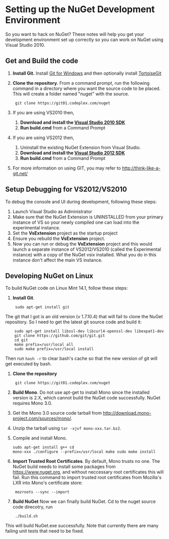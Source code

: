 ﻿# Setting up the NuGet Development Environment
So you want to hack on NuGet? These notes will help you get your development environment 
set up correctly so you can work on NuGet using Visual Studio 2010.

## Get and Build the code
1. **Install Git.** Install [Git for Windows](http://code.google.com/p/msysgit/downloads/list?can=3) and then optionally install [TortoiseGit](http://code.google.com/p/tortoisegit/downloads/list)
1. **Clone the repository.** From a command prompt, run the following command in a directory where you want the source code to be placed. 
This will create a folder named "nuget" with the source.

        git clone https://git01.codeplex.com/nuget
1. If you are using VS2010 then,
    1. **Download and install the <a href="http://visualstudiogallery.msdn.microsoft.com/en-us/25622469-19d8-4959-8e5c-4025d1c9183d?SRC=VSIDE">Visual Studio 2010 SDK</a>** 
    1. **Run build.cmd** from a Command Prompt
1. If you are using VS2012 then,
    1. Uninstall the existing NuGet Extension from Visual Studio.
    1. **Download and install the <a href="http://www.microsoft.com/en-us/download/details.aspx?id=30668">Visual Studio 2012 SDK</a>**
    1. **Run build.cmd** from a Command Prompt
1. For more information on using GIT, you may refer to <a href="http://think-like-a-git.net/">http://think-like-a-git.net/</a>

## Setup Debugging for VS2012/VS2010
To debug the console and UI during development, following these steps:

1. Launch Visual Studio as Administrator 
1. Make sure that the NuGet Extension is UNINSTALLED from your primary instance of VS so your newly compiled one can load into the experimental instance.
1. Set the **VsExtension** project as the startup project 
1. Ensure you rebuild the **VsExtension** project. 
1. Now you can run or debug the **VsExtension** project and this would launch a separate instance of VS2012/VS2010 (called the Experimental instance) 
with a copy of the NuGet vsix installed. What you do in this instance don't affect the main VS instance. 

## Developing NuGet on Linux
To build NuGet code on Linux Mint 14.1, follow these steps:

1. **Install Git**. 

        sudo apt-get install git
The git that I got is an old version (v 1.7.10.4) that will fail to clone the NuGet
repository. So I need to get the latest git source code and build it:
 
        sudo apt-get install libssl-dev libcurl4-openssl-dev libexpat1-dev
        git clone https://github.com/git/git.git
        cd git
        make prefix=/usr/local all
        sudo make prefix=/usr/local install
Then run `hash -r` to clear bash's cache so that the new version of git will get executed by bash.
1. **Clone the repository** 

        git clone https://git01.codeplex.com/nuget
1. **Build Mono**. Do not use apt-get to install Mono since the installed 
version is 2.X, which cannot build the NuGet code successfully. 
NuGet requires Mono 3.0.
  1. Get the Mono 3.0 source code tarball from <a href='http://download.mono-project.com/sources/mono/'>http://download.mono-project.com/sources/mono/</a>.
  1. Unzip the tarball using `tar -xjvf mono-xxx.tar.bz2`.
  1. Compile and install Mono.
    <pre><code>sudo apt-get install g++
cd mono-xxx
./configure --prefix=/usr/local
make
sudo make install
</code></pre>

1. **Import Trusted Root Certificates**. By default, Mono trusts no one. 
The NuGet build needs to install some packages from https://www.nuget.org, 
and without neccessary root certificates this will fail. Run
this command to import trusted root certificates from Mozilla's LXR into 
Mono's certificate store:

        mozroots --sync --import
1. **Build NuGet**
Now we can finally build NuGet. Cd to the nuget source code direcotry, run

        ./build.sh
This will build NuGet.exe successfully. Note that currently there are many 
failing unit tests that need to be fixed.

 


